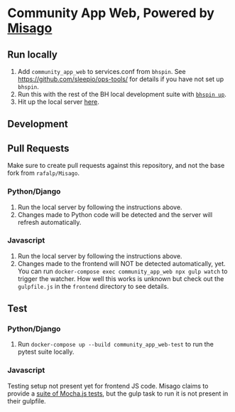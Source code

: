 # Community App Web, Powered by [Misago](https://github.com/rafalp/Misago)

## Run locally
1. Add `community_app_web` to services.conf from `bhspin`. See https://github.com/sleepio/ops-tools/ for details if you have not set up `bhspin`.
1. Run this with the rest of the BH local development suite with [`bhspin up`](https://github.com/sleepio/ops-tools/blob/root/README.md#6-up-the-backend).
1. Hit up the local server [here](http://localhost:8200).


## Development

## Pull Requests
Make sure to create pull requests against this repository, and not the base fork from `rafalp/Misago`.

### Python/Django
1. Run the local server by following the instructions above.
1. Changes made to Python code will be detected and the server will refresh automatically.

### Javascript
1. Run the local server by following the instructions above.
1. Changes made to the frontend will NOT be detected automatically, yet. You can run `docker-compose exec community_app_web npx gulp watch` to trigger the watcher. How well this works is unknown but check out the `gulpfile.js` in the `frontend` directory to see details.

## Test

### Python/Django
1. Run `docker-compose up --build community_app_web-test` to run the pytest suite locally.

### Javascript
Testing setup not present yet for frontend JS code. Misago claims to provide a [suite of Mocha.js tests](https://github.com/rafalp/Misago#frontend), but the gulp task to run it is not present in their gulpfile.
